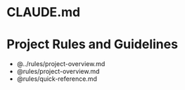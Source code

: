 # CLAUDE.md

# Project Rules and Guidelines
- @../rules/project-overview.md
- @rules/project-overview.md
- @rules/quick-reference.md


